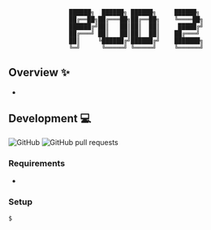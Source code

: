 <div align='center'>

```
██████╗  ██████╗ ██████╗     ██████╗ 
██╔══██╗██╔═══██╗██╔══██╗    ╚════██╗
██████╔╝██║   ██║██║  ██║     █████╔╝
██╔═══╝ ██║   ██║██║  ██║    ██╔═══╝ 
██║     ╚██████╔╝██████╔╝    ███████╗
╚═╝      ╚═════╝ ╚═════╝     ╚══════╝
```

</div>

## Overview :sparkles:
- 

## Development :computer:
![GitHub](https://img.shields.io/github/license/LaurierComputingSociety/Pod2) 
![GitHub pull requests](https://img.shields.io/github/issues-pr/LaurierComputingSociety/Pod2)

### Requirements
- 

### Setup
```sh
$
```

